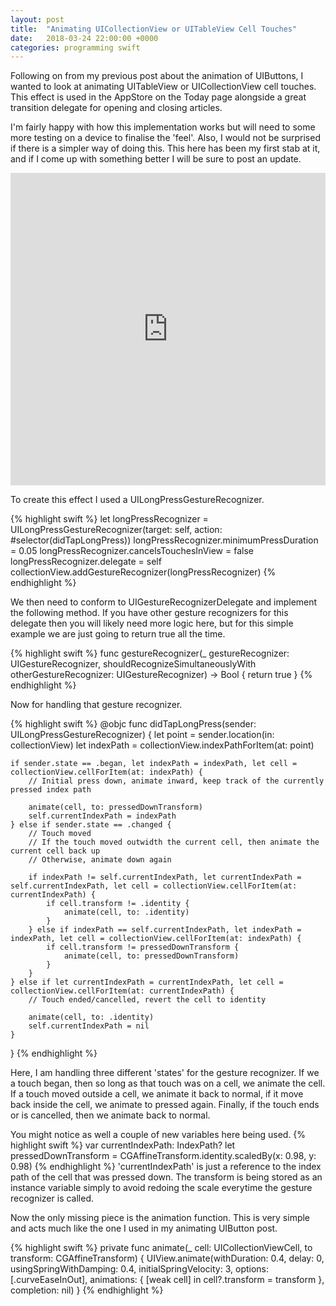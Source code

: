```yaml
---
layout: post
title:  "Animating UICollectionView or UITableView Cell Touches"
date:   2018-03-24 22:00:00 +0000
categories: programming swift
---
```


Following on from my previous post about the animation of UIButtons, I wanted to look at animating UITableView or UICollectionView cell touches. This effect is used in the AppStore on the Today page alongside a great transition delegate for opening and closing articles. 

I'm fairly happy with how this implementation works but will need to some more testing on a device to finalise the 'feel'. Also, I would not be surprised if there is a simpler way of doing this. This here has been my first stab at it, and if I come up with something better I will be sure to post an update.

<iframe src="https://giphy.com/embed/5n25DR1Y7e9Xtdk9iY" width="100%" height="500" frameBorder="0" class="giphy-embed" allowFullScreen style="pointer-events: none;"></iframe>

To create this effect I used a UILongPressGestureRecognizer. 

{% highlight swift %}
let longPressRecognizer = UILongPressGestureRecognizer(target: self, action: #selector(didTapLongPress))
longPressRecognizer.minimumPressDuration = 0.05
longPressRecognizer.cancelsTouchesInView = false
longPressRecognizer.delegate = self
collectionView.addGestureRecognizer(longPressRecognizer)
{% endhighlight %}

We then need to conform to UIGestureRecognizerDelegate and implement the following method. If you have other gesture recognizers for this delegate then you will likely need more logic here, but for this simple example we are just going to return true all the time.

{% highlight swift %}
func gestureRecognizer(_ gestureRecognizer: UIGestureRecognizer, shouldRecognizeSimultaneouslyWith otherGestureRecognizer: UIGestureRecognizer) -> Bool {
    return true
}
{% endhighlight %}

Now for handling that gesture recognizer. 

{% highlight swift %}
@objc func didTapLongPress(sender: UILongPressGestureRecognizer) {
    let point = sender.location(in: collectionView)
    let indexPath = collectionView.indexPathForItem(at: point)
        
    if sender.state == .began, let indexPath = indexPath, let cell = collectionView.cellForItem(at: indexPath) {
        // Initial press down, animate inward, keep track of the currently pressed index path
            
        animate(cell, to: pressedDownTransform)
        self.currentIndexPath = indexPath
    } else if sender.state == .changed {
        // Touch moved
        // If the touch moved outwidth the current cell, then animate the current cell back up
        // Otherwise, animate down again
        
        if indexPath != self.currentIndexPath, let currentIndexPath = self.currentIndexPath, let cell = collectionView.cellForItem(at: currentIndexPath) {
            if cell.transform != .identity {
                animate(cell, to: .identity)
            }
        } else if indexPath == self.currentIndexPath, let indexPath = indexPath, let cell = collectionView.cellForItem(at: indexPath) {
            if cell.transform != pressedDownTransform {
                animate(cell, to: pressedDownTransform)
            }
        }
    } else if let currentIndexPath = currentIndexPath, let cell = collectionView.cellForItem(at: currentIndexPath) {
        // Touch ended/cancelled, revert the cell to identity
        
        animate(cell, to: .identity)
        self.currentIndexPath = nil
    }
}
{% endhighlight %}

Here, I am handling three different 'states' for the gesture recognizer. If we a touch began, then so long as that touch was on a cell, we animate the cell. If a touch moved outside a cell, we animate it back to normal, if it move back inside the cell, we animate to pressed again. Finally, if the touch ends or is cancelled, then we animate back to normal.

You might notice as well a couple of new variables here being used.
{% highlight swift %}
var currentIndexPath: IndexPath?
let pressedDownTransform =  CGAffineTransform.identity.scaledBy(x: 0.98, y: 0.98)
{% endhighlight %}
'currentIndexPath' is just a reference to the index path of the cell that was pressed down. The transform is being stored as an instance variable simply to avoid redoing the scale everytime the gesture recognizer is called.

Now the only missing piece is the animation function. This is very simple and acts much like the one I used in my animating UIButton post.

{% highlight swift %}
private func animate(_ cell: UICollectionViewCell, to transform: CGAffineTransform) {
    UIView.animate(withDuration: 0.4,
                    delay: 0,
                    usingSpringWithDamping: 0.4,
                    initialSpringVelocity: 3,
                    options: [.curveEaseInOut],
                    animations: { [weak cell] in
                    cell?.transform = transform
        }, completion: nil)
}
{% endhighlight %}
